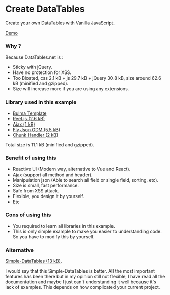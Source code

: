 # Create DataTables
Create your own DataTables with Vanilla JavaScript.

[Demo](https://jsfiddle.net/aalfiann/d0kpbwzt/11/)

### Why ?
Because DataTables.net is :
- Sticky with jQuery.
- Have no protection for XSS.
- Too Bloated, css 2.1 kB + js 29.7 kB + jQuery 30.8 kB, size around 62.6 kB (minified and gzipped).
- Size will increase more if you are using any extensions.

### Library used in this example
- [Bulma Template](https://github.com/BulmaTemplates/bulma-templates/blob/master/templates/hero.html)
- [Reef.js (2.6 kB)](https://github.com/cferdinandi/reef)  
- [Ajax (1 kB)](https://github.com/fdaciuk/ajax)
- [Fly Json ODM (5.5 kB)](https://github.com/aalfiann/fly-json-odm)
- [Chunk Handler (2 kB)](https://github.com/aalfiann/chunk-handler)

Total size is 11.1 kB (minified and gzipped).

### Benefit of using this
- Reactive UI (Modern way, alternative to Vue and React).
- Ajax (support all method and header).
- Manipulation json (Able to search all field or single field, sorting, etc).
- Size is small, fast performance.
- Safe from XSS attack.
- Flexible, you design it by yourself.
- Etc

### Cons of using this
- You required to learn all libraries in this example.
- This is only simple example to make you easier to understanding code. So you have to modify this by yourself.

### Alternative
[Simple-DataTables (13 kB)](https://github.com/fiduswriter/Simple-DataTables).

I would say that this Simple-DataTables is better. All the most important features has been there but in my opinion still not flexible, I have read all the documentation and maybe I just can't understanding it well because it's lack of examples. This depends on how complicated your current project.